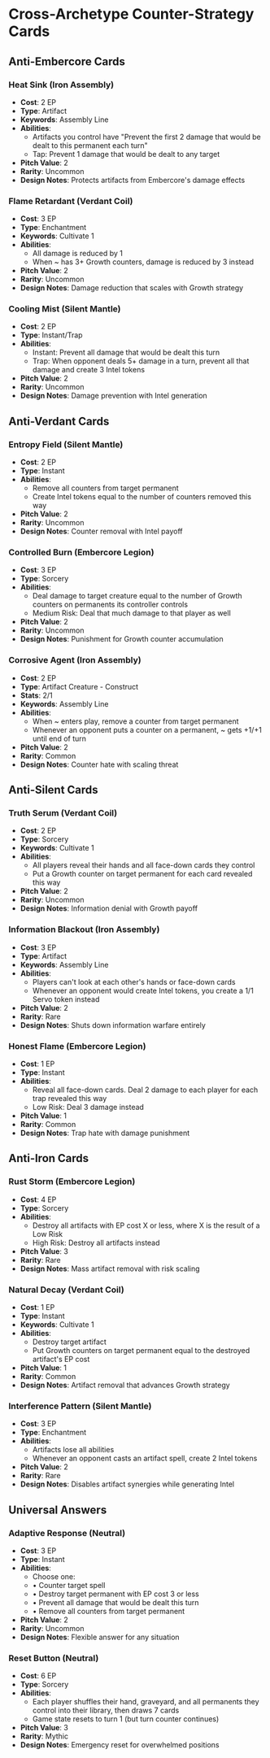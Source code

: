 # Cross-Archetype Counter-Strategy Cards

## Anti-Embercore Cards

### Heat Sink (Iron Assembly)
- **Cost**: 2 EP
- **Type**: Artifact
- **Keywords**: Assembly Line
- **Abilities**: 
  - Artifacts you control have "Prevent the first 2 damage that would be dealt to this permanent each turn"
  - Tap: Prevent 1 damage that would be dealt to any target
- **Pitch Value**: 2
- **Rarity**: Uncommon
- **Design Notes**: Protects artifacts from Embercore's damage effects

### Flame Retardant (Verdant Coil)
- **Cost**: 3 EP
- **Type**: Enchantment
- **Keywords**: Cultivate 1
- **Abilities**: 
  - All damage is reduced by 1
  - When ~ has 3+ Growth counters, damage is reduced by 3 instead
- **Pitch Value**: 2
- **Rarity**: Uncommon
- **Design Notes**: Damage reduction that scales with Growth strategy

### Cooling Mist (Silent Mantle)
- **Cost**: 2 EP
- **Type**: Instant/Trap
- **Abilities**: 
  - Instant: Prevent all damage that would be dealt this turn
  - Trap: When opponent deals 5+ damage in a turn, prevent all that damage and create 3 Intel tokens
- **Pitch Value**: 2
- **Rarity**: Uncommon
- **Design Notes**: Damage prevention with Intel generation

## Anti-Verdant Cards

### Entropy Field (Silent Mantle)
- **Cost**: 2 EP
- **Type**: Instant
- **Abilities**: 
  - Remove all counters from target permanent
  - Create Intel tokens equal to the number of counters removed this way
- **Pitch Value**: 2
- **Rarity**: Uncommon
- **Design Notes**: Counter removal with Intel payoff

### Controlled Burn (Embercore Legion)
- **Cost**: 3 EP
- **Type**: Sorcery
- **Abilities**: 
  - Deal damage to target creature equal to the number of Growth counters on permanents its controller controls
  - Medium Risk: Deal that much damage to that player as well
- **Pitch Value**: 2
- **Rarity**: Uncommon
- **Design Notes**: Punishment for Growth counter accumulation

### Corrosive Agent (Iron Assembly)
- **Cost**: 2 EP
- **Type**: Artifact Creature - Construct
- **Stats**: 2/1
- **Keywords**: Assembly Line
- **Abilities**: 
  - When ~ enters play, remove a counter from target permanent
  - Whenever an opponent puts a counter on a permanent, ~ gets +1/+1 until end of turn
- **Pitch Value**: 2
- **Rarity**: Common
- **Design Notes**: Counter hate with scaling threat

## Anti-Silent Cards

### Truth Serum (Verdant Coil)
- **Cost**: 2 EP
- **Type**: Sorcery
- **Keywords**: Cultivate 1
- **Abilities**: 
  - All players reveal their hands and all face-down cards they control
  - Put a Growth counter on target permanent for each card revealed this way
- **Pitch Value**: 2
- **Rarity**: Uncommon
- **Design Notes**: Information denial with Growth payoff

### Information Blackout (Iron Assembly)
- **Cost**: 3 EP
- **Type**: Artifact
- **Keywords**: Assembly Line
- **Abilities**: 
  - Players can't look at each other's hands or face-down cards
  - Whenever an opponent would create Intel tokens, you create a 1/1 Servo token instead
- **Pitch Value**: 2
- **Rarity**: Rare
- **Design Notes**: Shuts down information warfare entirely

### Honest Flame (Embercore Legion)
- **Cost**: 1 EP
- **Type**: Instant
- **Abilities**: 
  - Reveal all face-down cards. Deal 2 damage to each player for each trap revealed this way
  - Low Risk: Deal 3 damage instead
- **Pitch Value**: 1
- **Rarity**: Common
- **Design Notes**: Trap hate with damage punishment

## Anti-Iron Cards

### Rust Storm (Embercore Legion)
- **Cost**: 4 EP
- **Type**: Sorcery
- **Abilities**: 
  - Destroy all artifacts with EP cost X or less, where X is the result of a Low Risk
  - High Risk: Destroy all artifacts instead
- **Pitch Value**: 3
- **Rarity**: Rare
- **Design Notes**: Mass artifact removal with risk scaling

### Natural Decay (Verdant Coil)
- **Cost**: 1 EP
- **Type**: Instant
- **Keywords**: Cultivate 1
- **Abilities**: 
  - Destroy target artifact
  - Put Growth counters on target permanent equal to the destroyed artifact's EP cost
- **Pitch Value**: 1
- **Rarity**: Common
- **Design Notes**: Artifact removal that advances Growth strategy

### Interference Pattern (Silent Mantle)
- **Cost**: 3 EP
- **Type**: Enchantment
- **Abilities**: 
  - Artifacts lose all abilities
  - Whenever an opponent casts an artifact spell, create 2 Intel tokens
- **Pitch Value**: 2
- **Rarity**: Rare
- **Design Notes**: Disables artifact synergies while generating Intel

## Universal Answers

### Adaptive Response (Neutral)
- **Cost**: 3 EP
- **Type**: Instant
- **Abilities**: 
  - Choose one:
  - • Counter target spell
  - • Destroy target permanent with EP cost 3 or less  
  - • Prevent all damage that would be dealt this turn
  - • Remove all counters from target permanent
- **Pitch Value**: 2
- **Rarity**: Uncommon
- **Design Notes**: Flexible answer for any situation

### Reset Button (Neutral)
- **Cost**: 6 EP
- **Type**: Sorcery
- **Abilities**: 
  - Each player shuffles their hand, graveyard, and all permanents they control into their library, then draws 7 cards
  - Game state resets to turn 1 (but turn counter continues)
- **Pitch Value**: 3
- **Rarity**: Mythic
- **Design Notes**: Emergency reset for overwhelmed positions
